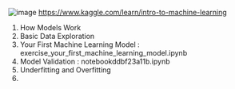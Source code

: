 ![image](https://user-images.githubusercontent.com/54256479/129131305-0fc57674-b6af-4a39-9289-15e2878892ab.png)
https://www.kaggle.com/learn/intro-to-machine-learning
1. How Models Work
2. Basic Data Exploration
3. Your First Machine Learning Model : exercise_your_first_machine_learning_model.ipynb
4. Model Validation : notebookddbf23a11b.ipynb
5. Underfitting and Overfitting
6. 
